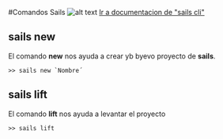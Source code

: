 #Comandos Sails
![alt text](http://sailsjs.com/images/logo_sails@2x.png "Logo Title Text 1")
[Ir a documentacion de "sails cli"](http://sailsjs.com/documentation/reference/command-line-interface)
## sails new
El comando **new**
nos ayuda a crear yb byevo proyecto de **sails**.
```
>> sails new `Nombre´
```

## sails lift
El comando **lift** nos ayuda a levantar el proyecto
```
>> sails lift
```

